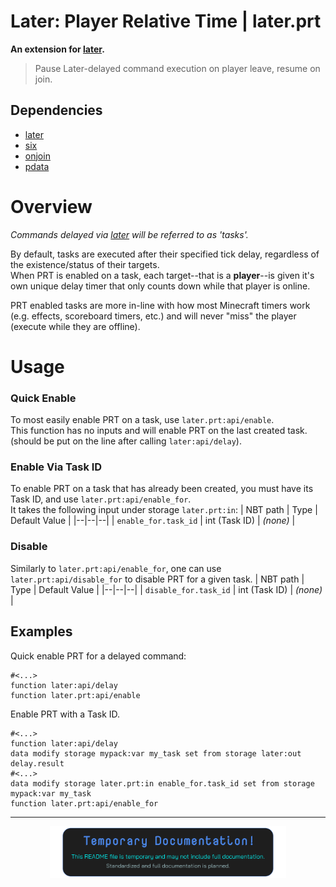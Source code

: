 
# Later: Player Relative Time | later.prt
**An extension for [later](https://github.com/sixslime/later).**
> Pause Later-delayed command execution on player leave, resume on join.

## Dependencies
- [later](https://github.com/sixslime/later)
- [six](https://github.com/sixslime/six)
- [onjoin](https://github.com/sixslime/onjoin)
- [pdata](https://github.com/sixslime/pdata)

# Overview
*Commands delayed via [later](https://github.com/sixslime/later) will be referred to as 'tasks'.*

By default, tasks are executed after their specified tick delay, regardless of the existence/status of their targets. \
When PRT is enabled on a task, each target--that is a **player**--is given it's own unique delay timer that only counts down while that player is online.

PRT enabled tasks are more in-line with how most Minecraft timers work (e.g. effects, scoreboard timers, etc.) and will never "miss" the player (execute while they are offline).
# Usage

### Quick Enable
To most easily enable PRT on a task, use `later.prt:api/enable`. \
This function has no inputs and will enable PRT on the last created task. (should be put on the line after calling `later:api/delay`).

### Enable Via Task ID
To enable PRT on a task that has already been created, you must have its Task ID, and use `later.prt:api/enable_for`. \
It takes the following input under storage `later.prt:in`:
| NBT path | Type | Default Value |
|--|--|--|
| `enable_for.task_id` | int (Task ID) | *(none)* |

### Disable
Similarly to `later.prt:api/enable_for`, one can use `later.prt:api/disable_for` to disable PRT for a given task.
| NBT path | Type | Default Value |
|--|--|--|
| `disable_for.task_id` | int (Task ID) | *(none)* |

## Examples
Quick enable PRT for a delayed command:
```mcfunction
#<...>
function later:api/delay
function later.prt:api/enable
```
Enable PRT with a Task ID.
```mcfunction
#<...>
function later:api/delay
data modify storage mypack:var my_task set from storage later:out delay.result
#<...>
data modify storage later.prt:in enable_for.task_id set from storage mypack:var my_task
function later.prt:api/enable_for
```
___

<p align="center">
  <img src="https://raw.githubusercontent.com/sixslime/sixslime.github.io/refs/heads/main/info/logos/temporary_documentation.svg" width="75%" alt="Temporary Documentation Tag"/>
</p>
